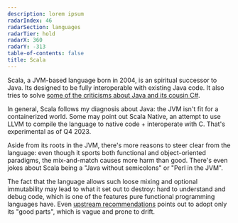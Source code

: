 ```yaml
---
description: lorem ipsum
radarIndex: 46
radarSection: languages
radarTier: hold
radarX: 360
radarY: -313
table-of-contents: false
title: Scala
---
```


Scala, a JVM-based language born in 2004, is an spiritual successor to Java.
Its designed to be fully interoperable with existing Java code. It also tries to
solve [some of the criticisms about Java and its cousin C#][scala-overview].

In general, Scala follows my diagnosis about Java: the JVM isn't fit for a
containerized world. Some may point out Scala Native, an attempt to use LLVM to
compile the language to native code + interoperate with C. That's experimental
as of Q4 2023.

Aside from its roots in the JVM, there's more reasons to steer clear from the
language: even though it sports both functional and object-oriented paradigms,
the mix-and-match causes more harm than good. There's even jokes about Scala
being a "Java without semicolons" or "Perl in the JVM".

The fact that the language allows such loose mixing and optional immutability
may lead to what it set out to destroy: hard to understand and debug code,
which is one of the features pure functional programming languages have.
Even [upstream recommendations][thoughtworks-scala] points out to adopt only its
"good parts", which is vague and prone to drift.

[scala-overview]: https://www.scala-lang.org/docu/files/ScalaOverview.pdf
[thoughtworks-scala]: https://www.thoughtworks.com/radar/languages-and-frameworks/scala-the-good-parts
